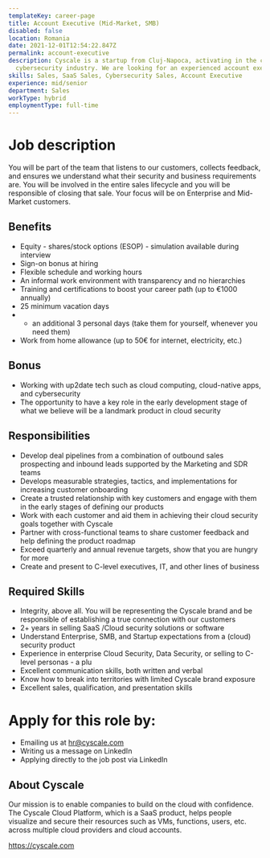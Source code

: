 ```yaml
---
templateKey: career-page
title: Account Executive (Mid-Market, SMB)
disabled: false
location: Romania
date: 2021-12-01T12:54:22.847Z
permalink: account-executive
description: Cyscale is a startup from Cluj-Napoca, activating in the cloud
  cybersecurity industry. We are looking for an experienced account executive.
skills: Sales, SaaS Sales, Cybersecurity Sales, Account Executive
experience: mid/senior
department: Sales
workType: hybrid
employmentType: full-time
---
```

# Job description

You will be part of the team that listens to our customers, collects feedback, and ensures we understand what their security and business requirements are. You will be involved in the entire sales lifecycle and you will be responsible of closing that sale. Your focus will be on Enterprise and Mid-Market customers.

## Benefits

* Equity - shares/stock options (ESOP) - simulation available during interview
* Sign-on bonus at hiring
* Flexible schedule and working hours
* An informal work environment with transparency and no hierarchies
* Training and certifications to boost your career path (up to €1000 annually)
* 25 minimum vacation days
* * an additional 3 personal days (take them for yourself, whenever you need them)
* Work from home allowance (up to 50€ for internet, electricity, etc.)

## Bonus

* Working with up2date tech such as cloud computing, cloud-native apps, and cybersecurity
* The opportunity to have a key role in the early development stage of what we believe will be a landmark product in cloud security

## Responsibilities

* Develop deal pipelines from a combination of outbound sales prospecting and inbound leads supported by the Marketing and SDR teams
* Develops measurable strategies, tactics, and implementations for increasing customer onboarding
* Create a trusted relationship with key customers and engage with them in the early stages of defining our products
* Work with each customer and aid them in achieving their cloud security goals together with Cyscale
* Partner with cross-functional teams to share customer feedback and help defining the product roadmap
* Exceed quarterly and annual revenue targets, show that you are hungry for more
* Create and present to C-level executives, IT, and other lines of business

## Required Skills

* Integrity, above all. You will be representing the Cyscale brand and be responsible of establishing a true connection with our customers
* 2+ years in selling SaaS /Cloud security solutions or software
* Understand Enterprise, SMB, and Startup expectations from a (cloud) security product
* Experience in enterprise Cloud Security, Data Security, or selling to C-level personas - a plu
* Excellent communication skills, both written and verbal
* Know how to break into territories with limited Cyscale brand exposure
* Excellent sales, qualification, and presentation skills

# Apply for this role by:

* Emailing us at [hr@cyscale.com](mailto:hr@cyscale.com)
* Writing us a message on LinkedIn
* Applying directly to the job post via LinkedIn

## About Cyscale

Our mission is to enable companies to build on the cloud with confidence. The Cyscale Cloud Platform, which is a SaaS product, helps people visualize and secure their resources such as VMs, functions, users, etc. across multiple cloud providers and cloud accounts.

https://cyscale.com